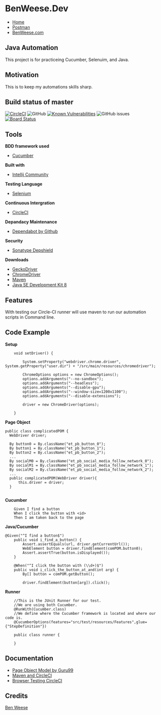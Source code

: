 # BenWeese.Dev
- [Home](https://benweese.dev)
- [Postman](https://benweese.dev/Postman/)
- [BenWeese.com](https://benweese.com)

## Java Automation
This project is for practiceing Cucumber, Selenuim, and Java.

## Motivation
This is to keep my automations skills sharp.

## Build status of master

[![CircleCI](https://circleci.com/gh/benweese/javaautomation/tree/master.svg?style=shield)](https://circleci.com/gh/benweese/javaautomation/tree/master) ![GitHub](https://img.shields.io/github/license/benweese/javaautomation.svg) [![Known Vulnerabilities](https://snyk.io/test/github/benweese/javaautomation/badge.svg)](https://snyk.io/test/github/benweese/javaautomation) ![GitHub issues](https://img.shields.io/github/issues-raw/benweese/javaautomation.svg) [![Board Status](https://dev.azure.com/benweese/67e641fe-20c6-4660-816f-4802bd7be220/d373441d-8113-49b4-9a3f-de0a46597a69/_apis/work/boardbadge/523a1189-41c8-4c79-82cd-0be6b5810d4b)](https://dev.azure.com/benweese/67e641fe-20c6-4660-816f-4802bd7be220/_boards/board/t/d373441d-8113-49b4-9a3f-de0a46597a69/Microsoft.RequirementCategory)

## Tools

<b>BDD framework used</b>
- [Cucumber](https://cucumber.io/)

<b>Built with</b>
- [Intellij Community](https://www.jetbrains.com/idea/)

<b>Testing Language</b>
- [Selenium](https://www.seleniumhq.org/)

<b>Continuous Intergration</b>
- [CircleCI](https://circleci.com/)

<b>Depandacy Maintenance </b>
- [Dependabot by Github](https://dependabot.com/)

<b>Security</b>
- [Sonatype Depshield](https://www.sonatype.com/depshield)

<b>Downloads</b>
- [GeckoDriver](https://github.com/mozilla/geckodriver/releases)
- [ChromeDriver](https://sites.google.com/a/chromium.org/chromedriver/downloads)
- [Maven](https://maven.apache.org/)
- [Java SE Development Kit 8](http://www.oracle.com/technetwork/java/javase/downloads/jdk8-downloads-2133151.html)

## Features
With testing our Circle-CI runner will use maven to run our automation scripts in Command line.

## Code Example
<b>Setup</b>
```
    void setDriver() {

        System.setProperty("webdriver.chrome.driver", System.getProperty("user.dir") + "/src/main/resources/chromedriver");

        ChromeOptions options = new ChromeOptions();
        options.addArguments("--no-sandbox");
        options.addArguments("--headless");
        options.addArguments("--disable-gpu");
        options.addArguments("--window-size=1200x1100");
        options.addArguments("--disable-extensions");

        driver = new ChromeDriver(options);

    }
```

<b>Page Object</b>
	
  ```
  public class complicatedPOM {
    WebDriver driver;

    By button0 = By.className("et_pb_button_0");
    By button1 = By.className("et_pb_button_1");
    By button2 = By.className("et_pb_button_2");
    ...
    By socialM0 = By.className("et_pb_social_media_follow_network_0");
    By socialM1 = By.className("et_pb_social_media_follow_network_1");
    By socialM2 = By.className("et_pb_social_media_follow_network_2");
    ...
    public complicatedPOM(WebDriver driver){
        this.driver = driver;
    }
    
```
<b>Cucumber</b>
```
    Given I find a button
    When I click the button with <id>
    Then I am taken back to the page
```

<b>Java/Cucumber</b>

```
@Given("^I find a button$")
    public void i_find_a_button() {
        Assert.assertEquals(url, driver.getCurrentUrl());
        WebElement button = driver.findElement(comPOM.button0);
        Assert.assertTrue(button.isDisplayed());
    }

    @When("^I click the button with (\\d+)$")
    public void i_click_the_button_at_and(int arg) {
        By[] button = comPOM.getButton();

        driver.findElement(button[arg]).click();

```
<b>Runner</b>
```
	//This is the JUnit Runner for our test.
	//We are using both Cucumber.
	@RunWith(Cucumber.class)
	//We define where the Cucumber framework is located and where our code is.
	@CucumberOptions(features="src/test/resources/Features",glue={"StepDefinition"})

	public class runner {

	}
```

## Documentation
- [Page Object Model by Guru99](https://www.guru99.com/page-object-model-pom-page-factory-in-selenium-ultimate-guide.html)
- [Maven and CircleCI](https://circleci.com/blog/optimizing-maven-builds-on-circleci/)
- [Browser Testing CircleCI](https://circleci.com/docs/2.0/browser-testing/)

## Credits
[Ben Weese](https://benweese.dev)
